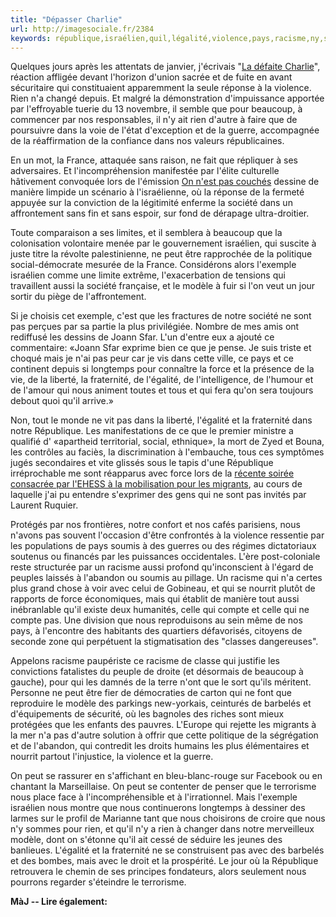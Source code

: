 ```yaml
---
title: "Dépasser Charlie"
url: http://imagesociale.fr/2384
keywords: république,israélien,quil,légalité,violence,pays,racisme,ny,société,modèle,charlie,dépasser
---
```

Quelques jours après les attentats de janvier, j'écrivais "[La défaite Charlie](http://imagesociale.fr/938)", réaction affligée devant l'horizon d'union sacrée et de fuite en avant sécuritaire qui constituaient apparemment la seule réponse à la violence. Rien n'a changé depuis. Et malgré la démonstration d'impuissance apportée par l'effroyable tuerie du 13 novembre, il semble que pour beaucoup, à commencer par nos responsables, il n'y ait rien d'autre à faire que de poursuivre dans la voie de l'état d'exception et de la guerre, accompagnée de la réaffirmation de la confiance dans nos valeurs républicaines.

En un mot, la France, attaquée sans raison, ne fait que répliquer à ses adversaires. Et l'incompréhension manifestée par l'élite culturelle hâtivement convoquée lors de l'émission [On n'est pas couchés](http://www.france2.fr/emissions/on-n-est-pas-couche) dessine de manière limpide un scénario à l'israélienne, où la réponse de la fermeté appuyée sur la conviction de la légitimité enferme la société dans un affrontement sans fin et sans espoir, sur fond de dérapage ultra-droitier.

Toute comparaison a ses limites, et il semblera à beaucoup que la colonisation volontaire menée par le gouvernement israélien, qui suscite à juste titre la révolte palestinienne, ne peut être rapprochée de la politique social-démocrate mesurée de la France. Considérons alors l'exemple israélien comme une limite extrême, l'exacerbation de tensions qui travaillent aussi la société française, et le modèle à fuir si l'on veut un jour sortir du piège de l'affrontement.

Si je choisis cet exemple, c'est que les fractures de notre société ne sont pas perçues par sa partie la plus privilégiée. Nombre de mes amis ont rediffusé les dessins de Joann Sfar. L'un d'entre eux a ajouté ce commentaire: «Joann Sfar exprime bien ce que je pense. Je suis triste et choqué mais je n'ai pas peur car je vis dans cette ville, ce pays et ce continent depuis si longtemps pour connaître la force et la présence de la vie, de la liberté, la fraternité, de l'égalité, de l'intelligence, de l'humour et de l'amour qui nous animent toutes et tous et qui fera qu'on sera toujours debout quoi qu'il arrive.»

Non, tout le monde ne vit pas dans la liberté, l'égalité et la fraternité dans notre République. Les manifestations de ce que le premier ministre a qualifié d' «apartheid territorial, social, ethnique», la mort de Zyed et Bouna, les contrôles au faciès, la discrimination à l'embauche, tous ces symptômes jugés secondaires et vite glissés sous le tapis d'une République irréprochable me sont réapparus avec force lors de la [récente soirée consacrée par l'EHESS à la mobilisation pour les migrants](http://www.ehess.fr/fr/ecole/lehess-se-mobilise-pour-laccueil-des-refugies/), au cours de laquelle j'ai pu entendre s'exprimer des gens qui ne sont pas invités par Laurent Ruquier.

Protégés par nos frontières, notre confort et nos cafés parisiens, nous n'avons pas souvent l'occasion d'être confrontés à la violence ressentie par les populations de pays soumis à des guerres ou des régimes dictatoriaux soutenus ou financés par les puissances occidentales. L'ère post-coloniale reste structurée par un racisme aussi profond qu'inconscient à l'égard de peuples laissés à l'abandon ou soumis au pillage. Un racisme qui n'a certes plus grand chose à voir avec celui de Gobineau, et qui se nourrit plutôt de rapports de force économiques, mais qui établit de manière tout aussi inébranlable qu'il existe deux humanités, celle qui compte et celle qui ne compte pas. Une division que nous reproduisons au sein même de nos pays, à l'encontre des habitants des quartiers défavorisés, citoyens de seconde zone qui perpétuent la stigmatisation des "classes dangereuses".

Appelons racisme paupériste ce racisme de classe qui justifie les convictions fatalistes du peuple de droite (et désormais de beaucoup à gauche), pour qui les damnés de la terre n'ont que le sort qu'ils méritent. Personne ne peut être fier de démocraties de carton qui ne font que reproduire le modèle des parkings new-yorkais, ceinturés de barbelés et d'équipements de sécurité, où les bagnoles des riches sont mieux protégées que les enfants des pauvres. L'Europe qui rejette les migrants à la mer n'a pas d'autre solution à offrir que cette politique de la ségrégation et de l'abandon, qui contredit les droits humains les plus élémentaires et nourrit partout l'injustice, la violence et la guerre.

On peut se rassurer en s'affichant en bleu-blanc-rouge sur Facebook ou en chantant la Marseillaise. On peut se contenter de penser que le terrorisme nous place face à l'incompréhensible et à l'irrationnel. Mais l'exemple israélien nous montre que nous continuerons longtemps à dessiner des larmes sur le profil de Marianne tant que nous choisirons de croire que nous n'y sommes pour rien, et qu'il n'y a rien à changer dans notre merveilleux modèle, dont on s'étonne qu'il ait cessé de séduire les jeunes des banlieues. L'égalité et la fraternité ne se construisent pas avec des barbelés et des bombes, mais avec le droit et la prospérité. Le jour où la République retrouvera le chemin de ses principes fondateurs, alors seulement nous pourrons regarder s'éteindre le terrorisme.

**MàJ -- Lire également:**
